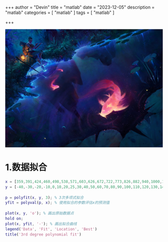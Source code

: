 +++
author = "Devin"
title = "matlab"
date = "2023-12-05"
description = "matlab"
categories = [
    "matlab"
]
tags = [
    "matlab"
]

+++

![](1.jpg)

# 1.数据拟合

```matlab
x = [359,391,424,460,498,538,571,603,626,672,722,773,826,882,940,1000,1062,1127,1194,1262,1334,1407,1482,1560,1640,1722,1807,1893,1982,2073,2166,2261,2357,2452,2542,2624];
y = [-40,-30,-20,-10,0,10,20,25,30,40,50,60,70,80,90,100,110,120,130,140,150,160,170,180,190,200,210,220,230,240,250,260,270,280,290,300];

p = polyfit(x, y, 3); % 3次多项式拟合
yfit = polyval(p, x); % 使用拟合的参数评估x的预测值

plot(x, y, 'o'); % 画出原始数据点
hold on;
plot(x, yfit, '-'); % 画出拟合曲线
legend('Data', 'Fit', 'Location', 'Best')
title('3rd degree polynomial fit')
```

